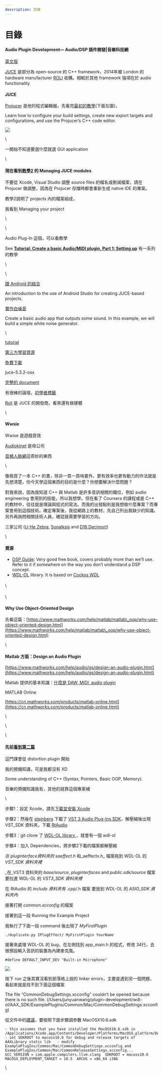```yaml
---
description: 目錄
---
```


# 目錄

#### Audio Plugin Development— Audio/DSP 插件開發|音樂科技網

[英文版](https://medium.com/@jeffreywang1183/audio-plugin-development-audio-dsp-music-tech-alliance-c6bdc5fec62)

[JUCE](https://en.wikipedia.org/wiki/JUCE) 是部分為 open-source 的 C++ framework，2014年被 London 的 hardware manufacturer [ROLI](https://en.wikipedia.org/wiki/ROLI) 收購。相較於其他 framework 強項在於 audio functionality

#### JUCE

[Projucer](https://juce.com/discover/projucer) 是他的程式編輯器，先看完[最初的教學](https://docs.juce.com/master/tutorial\_new\_projucer\_project.html)(下面左圖)，

Learn how to configure your build settings, create new export targets and configurations, and use the Projucer’s C++ code editor.

![](https://cdn-images-1.medium.com/max/1600/1\*0H1qmzTEk\_egsuo28zVOOg.png)

\


一開始不知道要選什麼就選 GUI application

\


#### 現在看到[教學2](https://docs.juce.com/master/tutorial\_manage\_projucer\_project.html) 的 Managing JUCE modules

不要從 Xcode, Visual Studio 調整 source files 的檔名或刪減檔案，請在 Projucer 做調整，因為在 Projucer 存擋時都會重新生成 native IDE 的專案。

教學2說明了 projects 內的檔案組成，

我看到 Managing your project

\


\


Audio Plug-In 這個，可以看教學

See [**Tutorial: Create a basic Audio/MIDI plugin, Part 1: Setting up**](https://docs.juce.com/master/tutorial\_create\_projucer\_basic\_plugin.html) 有一系列的教學

\


\


[跟 Android 的結合](https://docs.juce.com/master/tutorial\_android\_studio.html)

An introduction to the use of Android Studio for creating JUCE-based projects.

[實作白噪音](https://docs.juce.com/master/tutorial\_simple\_synth\_noise.html)

Create a basic audio app that outputs some sound. In this example, we will build a simple white noise generator.

\


[tutorial](https://juce.com/learn/tutorials)

[第三方學習資源](https://juce.com/discover/made-with-juce)

[免費下載](https://shop.juce.com/get-juce)

juce-5.3.2-osx

[完整的 document](https://juce.com/learn/documentation)

有很棒的論壇，[初學者標籤](https://forum.juce.com/c/getting-started)

[Roli](https://roli.com/) 是 JUCE 的開發商，看來還有做硬體

\


#### Wwsie

Wwise 是遊戲音效

[Audiokinet](https://www.audiokinetic.com/) 是母公司

[音頻人脈網](https://www.audiokinetic.com/directory/?list=providers)這奇妙的東西

\


像我買了一本 C++ 的書，除非一頁一頁啃書外，更有效率也更有動力的作法就是先想清楚，你今天學這個東西的目的是什麼？你想要解決什麼問題？

對我來說，因為我知道 C++ 與 Matlab 是許多音訊相關的職位，例如 audio engineering 會用到的技能，所以我想學。但在看了 Coursera 的課程或是 C++ 的教材中，往往就是理論與程式的寫法。而我的出發點則是我想做什麼專案？而專案會用到這個技術。確定專案後，我從網路上的教材，先自己列出我缺少的知識。另外再詢問相關技術人員，確認我需要學習的方向。

三家公司 ([U-He Zebra](http://www.u-he.com/cms/zebra), [Sonalksis](https://www.sonalksis.com/index.html) and [D16 Decimort](http://www.d16.pl/index.php?menu=203))

\


#### 資源

* [DSP Guide](http://www.dspguide.com/pdfbook.htm): Very good free book, covers probably more than we’ll use. Refer to it if somewhere on the way you don’t understand a DSP concept.
* [WDL-OL](https://github.com/olilarkin/wdl-ol) library. It is based on [Cockos WDL](http://www.cockos.com/wdl/)

#### &#x20;

\


#### &#x20;

\


#### Why Use Object-Oriented Design

先看這篇：[https://www.mathworks.com/help/matlab/matlab\_oop/why-use-object-oriented-design.html](https://www.mathworks.com/help/matlab/matlab\_oop/why-use-object-oriented-design.html)

\


#### Matlab 方面：Design an Audio Plugin

[https://www.mathworks.com/help/audio/gs/design-an-audio-plugin.html](https://www.mathworks.com/help/audio/gs/design-an-audio-plugin.html)

Matlab 提供的基本知識：[什麼是 DAW, MIDI, audio plugin](http://What%20Are%20DAWs,%20Audio%20Plugins,%20and%20MIDI%20Controllers?)

MATLAB Online

[https://cn.mathworks.com/products/matlab-online.html](https://cn.mathworks.com/products/matlab-online.html)

\


\


\


#### 先前[看到第二篇](http://www.martin-finke.de/blog/articles/audio-plugins-002-setting-up-wdl-ol/)

這門課會從 distortion plugin 開始

我的預備知識，可是我都沒有 XD

Some understanding of C++ (Syntax, Pointers, Basic OOP, Memory).

音樂的預備知識我有，其他的就靠這個專案補

\


步驟1：設定 Xcode，請先[下載並安裝 Xcode](https://itunes.apple.com/tw/app/xcode/id497799835?mt=12)

步驟2：然後在 [steinberg](https://www.steinberg.net/en/company/developers.html) 下載了 [VST 3 Audio Plug-Ins SDK](https://www.steinberg.net/vst3sdk)，解壓縮後出現 VST\_SDK 資料夾，下載 [RtAudio](http://www.music.mcgill.ca/\~gary/rtaudio/)&#x20;

步驟3：git clone 了 [WDL-OL library ](https://github.com/olilarkin/wdl-ol)，就會有一個 wdl-ol

步驟4：加入 Dependencies，將步驟2下載的檔案都解壓縮

_在 pluginterface資料夾的 saeffect.h_ 和_aeffectx.h_ 檔案拖到 WDL-OL 的 _VST\_SDK 資料夾裡_

_在_VST3 資料夾的 _base/source_, _pluginterfaces_ and _public.sdk/source_ 檔案要拉進 WDL-OL 的 _VST3\_SDK 資料夾裡_

在 RtAudio 的 _include 資料夾有_ .cpp/.h 檔案 要放到 WDL-OL 的 _ASIO\_SDK 資料夾內_

接著打開 _common.xcconfig_ 的檔案

接著到這一段 Running the Example Project

我執行了下面一段 command 後出現了 _MyFirstPlugin_

```
./duplicate.py IPlugEffect/ MyFirstPlugin YourName
```

接著來處理 WDL-OL 的 bug，在左側找到 app\_main.h 的程式，修改 34行，去做預設輸入音訊的裝置為內建麥克風。

```
#define DEFAULT_INPUT_DEV "Built-in Microphone"
```

![](https://cdn-images-1.medium.com/max/1600/1\*bKaD7Qe3m6pIljJcJkf0QQ.png)

按下 run 之後其實沒看到部落格上說的 linker errors，主要是遇到另一個問題，看起來就是找不到下面這個檔案

The file “CommonDebugSettings.xcconfig” couldn’t be opened because there is no such file. (/Users/junyuanwang/plugin-development/wdl-ol/AAX\_SDK/ExamplePlugIns/Common/Mac/CommonDebugSettings.xcconfig)

從文件中的[建議](https://github.com/olilarkin/wdl-ol/tree/master/AAX\_SDK)，要按照下面步驟調參數 MacOSX10.6.sdk

```
- this assumes that you have installed the MacOSX10.6.sdk in /Applications/Xcode.app/Contents/Developer/Platforms/MacOSX.platform/Developer/  - set SDKROOT to macosx10.6 for debug and release targets of AAXLibrary static lib   - modify ExamplePlugIns/Common/Mac/CommonDebugSettings.xcconfig and ExamplePlugIns/Common/Mac/CommonReleaseSettings.xcconfig...  GCC_VERSION = com.apple.compilers.llvm.clang  SDKROOT = macosx10.6  MACOSX_DEPLOYMENT_TARGET = 10.5  ARCHS = x86_64 i386
```

\
